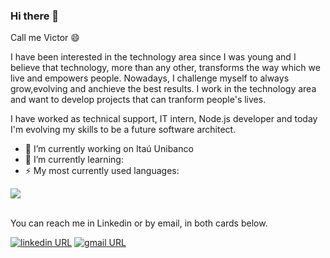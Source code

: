 ### Hi there 👋

Call me Victor 😄

I have been interested in the technology area since I was young and I believe that technology, more than any other, transforms the way which we live and empowers people. Nowadays, I challenge myself to always grow,evolving and anchieve the best results. I work in the technology area and want to develop projects that can tranform people's lives.

I have worked as technical support, IT intern, Node.js developer and today I'm evolving my skills to be a future software architect.

- 🔭 I’m currently working on Itaú Unibanco
- 🌱 I’m currently learning: 
- ⚡ My most currently used languages:
<div> 
  <a href="https://github.com/VictorRibeiro13/github-readme-stats">
    <img align="center" src="https://github-readme-stats.vercel.app/api/top-langs/?username=VictorRibeiro13&hide=jupyter+notebook&layout=compact" />
  </a>
</div>  

 <br>You can reach me in Linkedin or by email, in both cards below.

[![linkedin URL](https://img.shields.io/twitter/url?color=%230077B5&label=linkedin&logo=linkedin&style=for-the-badge&url=https://www.linkedin.com/in/victor-ribeiro13/)](https://www.linkedin.com/in/victor-ribeiro13/) 
[![gmail URL](https://img.shields.io/badge/Gmail-D14836?style=for-the-badge&logo=gmail&logoColor=white&url=mailto:contato.vsr13@gmail.com)](mailto:contato.vsr13@gmail.com)


<!--
**VictorRibeiro13/VictorRibeiro13** is a ✨ _special_ ✨ repository because its `README.md` (this file) appears on your GitHub profile.

Here are some ideas to get you started:

- 🔭 I’m currently working on ...
.
- 👯 I’m looking to collaborate on ...
- 🤔 I’m looking for help with ...
- 💬 Ask me about ...
- 📫 How to reach me: ...
- 😄 Pronouns: ...
- ⚡ Fun fact: ...
-->

